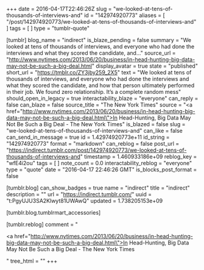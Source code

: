 +++
date = 2016-04-17T22:46:26Z
slug = "we-looked-at-tens-of-thousands-of-interviews-and"
id = "142974920773"
aliases = [ "/post/142974920773/we-looked-at-tens-of-thousands-of-interviews-and" ]
tags = [ ]
type = "tumblr-quote"

[tumblr]
blog_name = "indirect"
is_blaze_pending = false
summary = "We looked at tens of thousands of interviews, and everyone who had done the interviews and what they scored the candidate, and..."
source_url = "http://www.nytimes.com/2013/06/20/business/in-head-hunting-big-data-may-not-be-such-a-big-deal.html"
display_avatar = true
state = "published"
short_url = "https://tmblr.co/ZY3jby259_2X5"
text = "We looked at tens of thousands of interviews, and everyone who had done the interviews and what they scored the candidate, and how that person ultimately performed in their job. We found zero relationship. It’s a complete random mess"
should_open_in_legacy = true
interactability_blaze = "everyone"
can_reply = false
can_blaze = false
source_title = "The New York Times"
source = "<a href=\"http://www.nytimes.com/2013/06/20/business/in-head-hunting-big-data-may-not-be-such-a-big-deal.html\">In Head-Hunting, Big Data May Not Be Such a Big Deal - The New York Times</a>"
is_blazed = false
slug = "we-looked-at-tens-of-thousands-of-interviews-and"
can_like = false
can_send_in_message = true
id = 1.42974920773e+11
id_string = "142974920773"
format = "markdown"
can_reblog = false
post_url = "https://indirect.tumblr.com/post/142974920773/we-looked-at-tens-of-thousands-of-interviews-and"
timestamp = 1.460933186e+09
reblog_key = "wfE4i2ou"
tags = [ ]
note_count = 0.0
interactability_reblog = "everyone"
type = "quote"
date = "2016-04-17 22:46:26 GMT"
is_blocks_post_format = false

[tumblr.blog]
can_show_badges = true
name = "indirect"
title = "indirect"
description = ""
url = "https://indirect.tumblr.com/"
uuid = "t:PgyUJU3SA2Klwyt81UWAwQ"
updated = 1.738205153e+09

[tumblr.blog.tumblrmart_accessories]

[tumblr.reblog]
comment = "<p><a href=\"http://www.nytimes.com/2013/06/20/business/in-head-hunting-big-data-may-not-be-such-a-big-deal.html\">In Head-Hunting, Big Data May Not Be Such a Big Deal - The New York Times</a></p>"
tree_html = ""
+++

